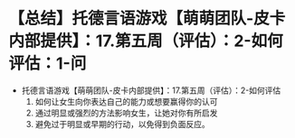 # 【总结】托德言语游戏【萌萌团队-皮卡内部提供】：17.第五周（评估）：2-如何评估：1-问

-   托德言语游戏【萌萌团队-皮卡内部提供】：17.第五周（评估）：2-如何评估
    1.  如何让女生向你表达自己的能力或想要赢得你的认可
    2.  通过明显或强烈的方法影响女生，让她对你有所启发
    3.  避免过于明显或早期的行动，以免得到负面反应。